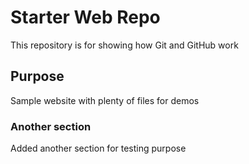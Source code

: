 # Starter Web Repo

This repository is for showing how Git and GitHub work

## Purpose

Sample website with plenty of files for demos

### Another section

Added another section for testing purpose